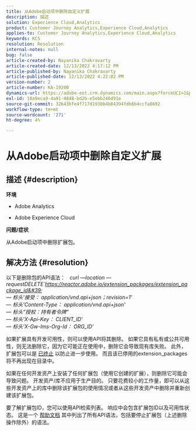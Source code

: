 ```yaml
---
title: 从Adobe启动项中删除自定义扩展
description: 描述
solution: Experience Cloud,Analytics
product: Customer Journey Analytics,Experience Cloud,Analytics
applies-to: Customer Journey Analytics,Experience Cloud,Analytics
keywords: KCS
resolution: Resolution
internal-notes: null
bug: false
article-created-by: Nayanika Chakravarty
article-created-date: 12/13/2022 4:17:12 PM
article-published-by: Nayanika Chakravarty
article-published-date: 12/13/2022 4:22:02 PM
version-number: 2
article-number: KA-19200
dynamics-url: https://adobe-ent.crm.dynamics.com/main.aspx?forceUCI=1&pagetype=entityrecord&etn=knowledgearticle&id=19cfd893-017b-ed11-81ac-6045bd006a22
exl-id: 10a9eca9-4a91-4848-bd2b-e5ebb246d91e
source-git-commit: 32643bfe4f717d1930b4b84394fdb6b4ccfa8692
workflow-type: tm+mt
source-wordcount: '271'
ht-degree: 4%

---
```


# 从Adobe启动项中删除自定义扩展

## 描述 {#description}


<b>环境</b>

- Adobe Analytics

- Adobe Experience Cloud

<b>问题/症状</b>

从Adobe启动项中删除扩展包。


## 解决方法 {#resolution}


以下是删除包的API语法：
 
*curl —location —requestDELETE`https://reactor.adobe.io/extension_packages/extension_package_id&#39; \
 — 标头&#39;接受： application/vnd.api+json；revision=1&#39; \
 — 标头&#39;Content-Type： application/vnd.api+json&#39; \
 — 标头“授权：持有者令牌” \
 — 标头&#39;X-Api-Key： CLIENT_ID&#39; \
 — 标头&#39;X-Gw-Ims-Org-Id： ORG_ID&#39;*

如果扩展具有开发可用性，则可以使用API将其删除。 如果它具有私有或公共可用性，则无法删除它，因为它可能正在使用中，删除它会导致现有库失败。 此外，扩展包可以是 [已终止](https://experienceleague.adobe.com/docs/experience-platform/tags/api/endpoints/extension-packages.html?lang=en#discontinue) 以防止进一步使用。 而且该已停用的extension_packages将不再出现在目录中。

如果在任何开发资产上安装了任何扩展包（使用它创建的扩展），则删除它可能会导致问题。 开发资产/库不应用于生产目的。 只要花费较小的工作量，即可以从这些开发资产上的库中删除该扩展包的使用情况或者从这些开发资产中删除并重新创建该扩展包。

要了解扩展包ID，您可以使用API检索列表。 响应中会包含扩展包ID以及可用性状态。 这是一个 [帮助文档](https://experienceleague.adobe.com/docs/experience-platform/tags/api/endpoints/extension-packages.html?lang=en#list) 其中列出了所有API语法，包括要停止扩展包（上述删除操作除外）的语法。
